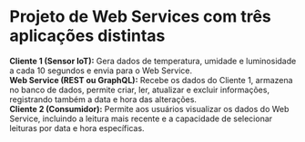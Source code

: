 # Projeto de Web Services com três aplicações distintas

<b>Cliente 1 (Sensor IoT):</b> Gera dados de temperatura, umidade e luminosidade a cada 10 segundos e envia para o Web Service.<br>
<b>Web Service (REST ou GraphQL):</b> Recebe os dados do Cliente 1, armazena no banco de dados, permite criar, ler, atualizar e excluir informações, registrando também a data e hora das alterações.<br>
<b>Cliente 2 (Consumidor):</b> Permite aos usuários visualizar os dados do Web Service, incluindo a leitura mais recente e a capacidade de selecionar leituras por data e hora específicas.
